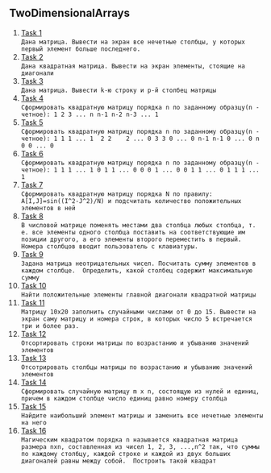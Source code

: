 ## TwoDimensionalArrays
1. [Task 1](https://github.com/Bublik202/Introduction-to-Java/blob/main/Algorithmization/TwoDimensionalArrays/Ex1.java) </br> ```Дана матрица. Вывести на экран все нечетные столбцы,
у которых первый элемент больше последнего.```
2. [Task 2](https://github.com/Bublik202/Introduction-to-Java/blob/main/Algorithmization/TwoDimensionalArrays/Ex2.java) </br> ```Дана квадратная матрица. Вывести на экран элементы, стоящие на диагонали```
3. [Task 3](https://github.com/Bublik202/Introduction-to-Java/blob/main/Algorithmization/TwoDimensionalArrays/Ex3.java) </br> ```Дана матрица. Вывести k-ю строку и p-й столбец матрицы```
4. [Task 4](https://github.com/Bublik202/Introduction-to-Java/blob/main/Algorithmization/TwoDimensionalArrays/Ex4.java) </br> ```Сформировать квадратную матрицу порядка n по заданному образцу(n - четное):
	 1 2 3 ... n
   n-1 n-2 n-3 ... 1```
5. [Task 5](https://github.com/Bublik202/Introduction-to-Java/blob/main/Algorithmization/TwoDimensionalArrays/Ex5.java) </br> ```Сформировать квадратную матрицу порядка n по заданному образцу(n - четное):
	 1 1 1 ... 1 
	 2 2	2 ... 0
	 3 3 0 ... 0
	 n-1 n-1 0 ... 0
	 n 0 0 ... 0```
6. [Task 6](https://github.com/Bublik202/Introduction-to-Java/blob/main/Algorithmization/TwoDimensionalArrays/Ex6.java) </br> ```Сформировать квадратную матрицу порядка n по заданному образцу(n - четное):
	1 1 1 ... 1
	0 1 1 ... 0
	0 0 1 ... 0
	0 1 1 ... 0
	1 1 1 ... 1```
7. [Task 7](https://github.com/Bublik202/Introduction-to-Java/blob/main/Algorithmization/TwoDimensionalArrays/Ex7.java) </br> ```Сформировать квадратную матрицу порядка N по правилу:
	A[I,J]=sin((I^2-J^2)/N)
	и подсчитать количество положительных элементов в ней```
8. [Task 8](https://github.com/Bublik202/Introduction-to-Java/blob/main/Algorithmization/TwoDimensionalArrays/Ex8.java) </br> ```В числовой матрице поменять местами два столбца любых столбца, т. е. все элементы одного столбца поставить
	на соответствующие им позиции другого, а его элементы второго переместить в первый. 
	Номера столбцов вводит пользователь с клавиатуры.```
9. [Task 9](https://github.com/Bublik202/Introduction-to-Java/blob/main/Algorithmization/TwoDimensionalArrays/Ex9.java) </br> ```Задана матрица неотрицательных чисел. Посчитать сумму элементов в каждом столбце. 
	Определить, какой столбец содержит максимальную сумму```
10. [Task 10](https://github.com/Bublik202/Introduction-to-Java/blob/main/Algorithmization/TwoDimensionalArrays/Ex10.java) </br> ```Найти положительные элементы главной диагонали квадратной матрицы```
11. [Task 11](https://github.com/Bublik202/Introduction-to-Java/blob/main/Algorithmization/TwoDimensionalArrays/Ex11.java) </br> ```Матрицу 10x20 заполнить случайными числами от 0 до 15. Вывести на экран саму матрицу
	и номера строк, в которых число 5 встречается три и более раз.```
12. [Task 12](https://github.com/Bublik202/Introduction-to-Java/blob/main/Algorithmization/TwoDimensionalArrays/Ex12.java) </br> ```Отсортировать строки матрицы по возрастанию и убыванию значений элементов```
13. [Task 13](https://github.com/Bublik202/Introduction-to-Java/blob/main/Algorithmization/TwoDimensionalArrays/Ex13.java) </br> ```Отсотрировать столбцы матрицы по возрастанию и убыванию значений элементов```
14. [Task 14](https://github.com/Bublik202/Introduction-to-Java/blob/main/Algorithmization/TwoDimensionalArrays/Ex14.java) </br> ```Сформировать случайную матрицу m x n, состоящую из нулей и единиц,
	причем в каждом столбце число единиц равно номеру столбца```
15. [Task 15](https://github.com/Bublik202/Introduction-to-Java/blob/main/Algorithmization/TwoDimensionalArrays/Ex15.java) </br> ```Найдите наибольший элемент матрицы и заменить все нечетные элементы на него```
16. [Task 16](https://github.com/Bublik202/Introduction-to-Java/blob/main/Algorithmization/TwoDimensionalArrays/Ex16.java) </br> ```Магическим квадратом порядка n называется квадратная матрица размера nxn, составленная из чисел 1, 2, 3, ...,n^2
	так, что суммы по каждому столбцу, каждой строке и каждой из двух больших диагоналей равны между собой. 
	Построить такой квадрат```
